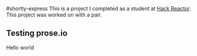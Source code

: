#shortly-express
This is a project I completed as a student at [Hack Reactor](http://hackreactor.com). This project was worked on with a pair.

## Testing prose.io
Hello world
